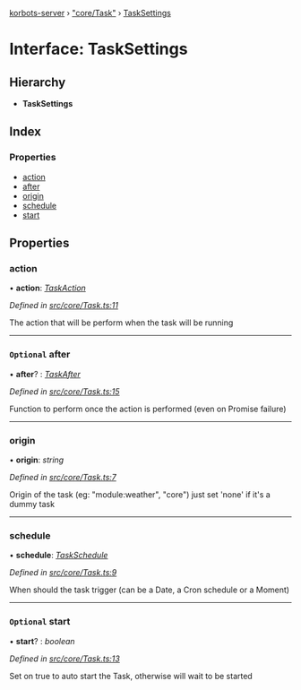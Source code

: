 [korbots-server](../README.md) › ["core/Task"](../modules/_core_task_.md) › [TaskSettings](_core_task_.tasksettings.md)

# Interface: TaskSettings

## Hierarchy

* **TaskSettings**

## Index

### Properties

* [action](_core_task_.tasksettings.md#action)
* [after](_core_task_.tasksettings.md#optional-after)
* [origin](_core_task_.tasksettings.md#origin)
* [schedule](_core_task_.tasksettings.md#schedule)
* [start](_core_task_.tasksettings.md#optional-start)

## Properties

###  action

• **action**: *[TaskAction](../modules/_core_task_.md#taskaction)*

*Defined in [src/core/Task.ts:11](https://github.com/Xisabla/Korbots/blob/4d283b9/server/src/core/Task.ts#L11)*

The action that will be perform when the task will be running

___

### `Optional` after

• **after**? : *[TaskAfter](../modules/_core_task_.md#taskafter)*

*Defined in [src/core/Task.ts:15](https://github.com/Xisabla/Korbots/blob/4d283b9/server/src/core/Task.ts#L15)*

Function to perform once the action is performed (even on Promise failure)

___

###  origin

• **origin**: *string*

*Defined in [src/core/Task.ts:7](https://github.com/Xisabla/Korbots/blob/4d283b9/server/src/core/Task.ts#L7)*

Origin of the task (eg: "module:weather", "core") just set 'none' if it's a dummy task

___

###  schedule

• **schedule**: *[TaskSchedule](../modules/_core_task_.md#taskschedule)*

*Defined in [src/core/Task.ts:9](https://github.com/Xisabla/Korbots/blob/4d283b9/server/src/core/Task.ts#L9)*

When should the task trigger (can be a Date, a Cron schedule or a Moment)

___

### `Optional` start

• **start**? : *boolean*

*Defined in [src/core/Task.ts:13](https://github.com/Xisabla/Korbots/blob/4d283b9/server/src/core/Task.ts#L13)*

Set on true to auto start the Task, otherwise will wait to be started

